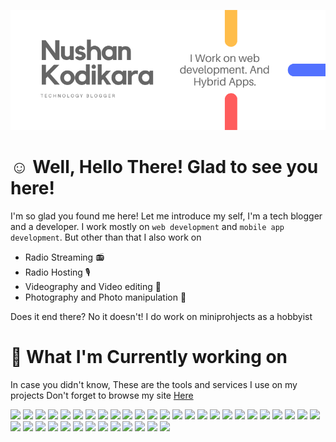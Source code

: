 ![Header Image](https://github.com/nushankodikara/nushankodikara/raw/master/header.png)
# :relaxed: Well, Hello There! Glad to see you here!

I'm so glad you found me here! Let me introduce my self, I'm a tech blogger and a developer. I work mostly on `web development` and `mobile app development`. But other than that I also work on
* Radio Streaming 📻
* Radio Hosting 🎙️
* Videography and Video editing 🎥
* Photography and Photo manipulation 📸

Does it end there? No it doesn't! I do work on miniprohjects as a hobbyist

# 🔧 What I'm Currently working on

In case you didn't know, These are the tools and services I use on my projects Don't forget to browse my site [Here](https://www.tecinpact.tk/)

![](https://img.shields.io/badge/Platform-AdobePhonegap-informational?style=flat&logo=adobephonegap&logoColor=white&color=2bbc8a)
![](https://img.shields.io/badge/Platform-Android-informational?style=flat&logo=adobephonegap&logoColor=white&color=2bbc8a)
![](https://img.shields.io/badge/Framework-Angular-informational?style=flat&logo=adobephonegap&logoColor=white&color=2bbc8a)
![](https://img.shields.io/badge/Platform-Cordova-informational?style=flat&logo=adobephonegap&logoColor=white&color=2bbc8a)
![](https://img.shields.io/badge/SEO-Bing-informational?style=flat&logo=adobephonegap&logoColor=white&color=2bbc8a)
![](https://img.shields.io/badge/Framework-Bulma-informational?style=flat&logo=adobephonegap&logoColor=white&color=2bbc8a)
![](https://img.shields.io/badge/Designing-Canva-informational?style=flat&logo=adobephonegap&logoColor=white&color=2bbc8a)
![](https://img.shields.io/badge/Tools-CSS3-informational?style=flat&logo=adobephonegap&logoColor=white&color=2bbc8a)
![](https://img.shields.io/badge/Audio-Dolby-informational?style=flat&logo=adobephonegap&logoColor=white&color=2bbc8a)
![](https://img.shields.io/badge/Tools-Expo-informational?style=flat&logo=adobephonegap&logoColor=white&color=2bbc8a)
![](https://img.shields.io/badge/Database-Firebase-informational?style=flat&logo=adobephonegap&logoColor=white&color=2bbc8a)
![](https://img.shields.io/badge/VersionControl-Git-informational?style=flat&logo=adobephonegap&logoColor=white&color=2bbc8a)
![](https://img.shields.io/badge/VersionControl-GitHub-informational?style=flat&logo=adobephonegap&logoColor=white&color=2bbc8a)
![](https://img.shields.io/badge/VersionControl-GitLab-informational?style=flat&logo=adobephonegap&logoColor=white&color=2bbc8a)
![](https://img.shields.io/badge/Automation-GoogleAssistant-informational?style=flat&logo=adobephonegap&logoColor=white&color=2bbc8a)
![](https://img.shields.io/badge/Platform-GooglePlay-informational?style=flat&logo=adobephonegap&logoColor=white&color=2bbc8a)
![](https://img.shields.io/badge/BaaS-Heroku-informational?style=flat&logo=adobephonegap&logoColor=white&color=2bbc8a)
![](https://img.shields.io/badge/Publishing-HootSuite-informational?style=flat&logo=adobephonegap&logoColor=white&color=2bbc8a)
![](https://img.shields.io/badge/Tools-HTML5-informational?style=flat&logo=adobephonegap&logoColor=white&color=2bbc8a)
![](https://img.shields.io/badge/Publishing-Huawei-informational?style=flat&logo=adobephonegap&logoColor=white&color=2bbc8a)
![](https://img.shields.io/badge/Framework-Hugo-informational?style=flat&logo=adobephonegap&logoColor=white&color=2bbc8a)
![](https://img.shields.io/badge/Tools-Java-informational?style=flat&logo=adobephonegap&logoColor=white&color=2bbc8a)
![](https://img.shields.io/badge/Tools-JavaScript-informational?style=flat&logo=adobephonegap&logoColor=white&color=2bbc8a)
![](https://img.shields.io/badge/Tools-JQuery-informational?style=flat&logo=adobephonegap&logoColor=white&color=2bbc8a)
![](https://img.shields.io/badge/OS-Linux-informational?style=flat&logo=adobephonegap&logoColor=white&color=2bbc8a)
![](https://img.shields.io/badge/OS-Manjaro-informational?style=flat&logo=adobephonegap&logoColor=white&color=2bbc8a)
![](https://img.shields.io/badge/BaaS-Netlify-informational?style=flat&logo=adobephonegap&logoColor=white&color=2bbc8a)
![](https://img.shields.io/badge/Framework-Node.js-informational?style=flat&logo=adobephonegap&logoColor=white&color=2bbc8a)
![](https://img.shields.io/badge/Tools-Powershell-informational?style=flat&logo=adobephonegap&logoColor=white&color=2bbc8a)
![](https://img.shields.io/badge/Tools-Python-informational?style=flat&logo=adobephonegap&logoColor=white&color=2bbc8a)
![](https://img.shields.io/badge/Framework-React-informational?style=flat&logo=adobephonegap&logoColor=white&color=2bbc8a)
![](https://img.shields.io/badge/Tools-RSS-informational?style=flat&logo=adobephonegap&logoColor=white&color=2bbc8a)
![](https://img.shields.io/badge/Tools-SASS-informational?style=flat&logo=adobephonegap&logoColor=white&color=2bbc8a)
![](https://img.shields.io/badge/Tools-Slack-informational?style=flat&logo=adobephonegap&logoColor=white&color=2bbc8a)
![](https://img.shields.io/badge/Designs-Unsplash-informational?style=flat&logo=adobephonegap&logoColor=white&color=2bbc8a)
![](https://img.shields.io/badge/Editor-VSCode-informational?style=flat&logo=adobephonegap&logoColor=white&color=2bbc8a)
![](https://img.shields.io/badge/OS-Windows-informational?style=flat&logo=adobephonegap&logoColor=white&color=2bbc8a)
![](https://img.shields.io/badge/OS-Zorin-informational?style=flat&logo=adobephonegap&logoColor=white&color=2bbc8a)